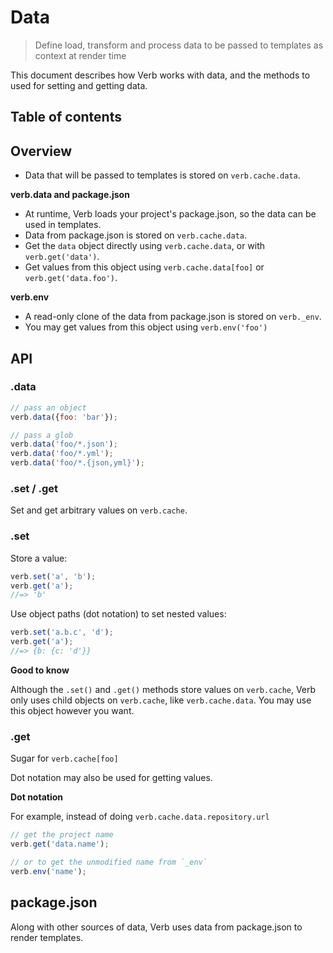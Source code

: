 # Data 

> Define load, transform and process data to be passed to templates as context at render time

This document describes how Verb works with data, and the methods to used for setting and getting data.

## Table of contents

<!-- toc -->

## Overview

- Data that will be passed to templates is stored on `verb.cache.data`.

**verb.data and package.json**

- At runtime, Verb loads your project's package.json, so the data can be used in templates.
- Data from package.json is stored on `verb.cache.data`.
- Get the `data` object directly using `verb.cache.data`, or with `verb.get('data')`.
- Get values from this object using `verb.cache.data[foo]` or `verb.get('data.foo')`.

**verb.env**

- A read-only clone of the data from package.json is stored on `verb._env`.
- You may get values from this object using `verb.env('foo')`

## API

### .data

```js
// pass an object
verb.data({foo: 'bar'});

// pass a glob
verb.data('foo/*.json');
verb.data('foo/*.yml');
verb.data('foo/*.{json,yml}');
```

### .set / .get

Set and get arbitrary values on `verb.cache`.

### .set

Store a value:

```js
verb.set('a', 'b');
verb.get('a');
//=> 'b'
```

Use object paths (dot notation) to set nested values:

```js
verb.set('a.b.c', 'd');
verb.get('a');
//=> {b: {c: 'd'}}
```

**Good to know**

Although the `.set()` and `.get()` methods store values on `verb.cache`, Verb only uses child objects on `verb.cache`, like `verb.cache.data`. You may use this object however you want.

### .get

Sugar for `verb.cache[foo]`



Dot notation may also be used for getting values.

**Dot notation**

For example, instead of doing `verb.cache.data.repository.url`

```js
// get the project name
verb.get('data.name');

// or to get the unmodified name from `_env`
verb.env('name');
```

## package.json

Along with other sources of data, Verb uses data from package.json to render templates.
